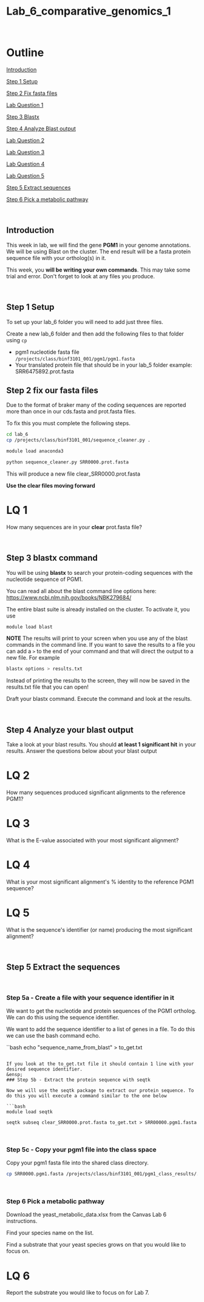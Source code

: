 # Lab_6_comparative_genomics_1
&ensp;
# Outline

[Introduction](#introduction)

[Step 1 Setup](#step-1-setup)

[Step 2 Fix fasta files](#step-2-fix-our-fasta-files)

[Lab Question 1](#lq-1)

[Step 3 Blastx](#step-3-blastx-command)

[Step 4 Analyze Blast output](#step-4-analyze-your-blast-output)

[Lab Question 2](#lq-2)

[Lab Question 3](#lq-3)

[Lab Question 4](#lq-4)

[Lab Question 5](#lq-5)

[Step 5 Extract sequences](#step-5-extract-the-sequences)

[Step 6 Pick a metabolic pathway](#step-6-pick-a-metabolic-pathway)

&ensp;
## Introduction
This week in lab, we will find the gene **PGM1** in your genome annotations. We will be using Blast on the cluster. 
The end result will be a fasta protein sequence file with your ortholog(s) in it.

This week, you **will be writing your own commands**. This may take some trial and error. Don't forget to look at any files you produce. 

&ensp;
&ensp;

## Step 1 Setup

To set up your lab_6 folder you will need to add just three files.

Create a new lab_6 folder and then add the following files to that folder using `cp`
- pgm1 nucleotide fasta file `/projects/class/binf3101_001/pgm1/pgm1.fasta`
- Your translated protein file that should be in your lab_5 folder example: SRR6475892.prot.fasta
&ensp;
&ensp;
## Step 2 fix our fasta files

Due to the format of braker many of the coding sequences are reported more than once in our cds.fasta and prot.fasta files. 

To fix this you must complete the following steps. 

```bash
cd lab_6
cp /projects/class/binf3101_001/sequence_cleaner.py .

module load anaconda3

python sequence_cleaner.py SRR0000.prot.fasta

```

This will produce a new file
clear_SRR0000.prot.fasta 


**Use the clear files moving forward**
&ensp;
# LQ 1

How many sequences are in your **clear** prot.fasta file?


&ensp;
&ensp;
## Step 3 blastx command

You will be using **blastx** to search your protein-coding sequences with the nucleotide sequence of PGM1. 

You can read all about the blast command line options here: https://www.ncbi.nlm.nih.gov/books/NBK279684/

The entire blast suite is already installed on the cluster. To activate it, you use

```bash
module load blast
```


**NOTE** The results will print to your screen when you use any of the blast commands in the command line. If you want to save the results to a file you can add a `>` to the end of your command and that will direct the output to a new file. For example

```bash
blastx options > results.txt
```

Instead of printing the results to the screen, they will now be saved in the results.txt file that you can open! 

Draft your blastx command. Execute the command and look at the results. 

&ensp;
&ensp;
## Step 4 Analyze your blast output

Take a look at your blast results. You should **at least 1 significant hit** in your results. Answer the questions below about your blast output
&ensp;
# LQ 2 
How many sequences produced significant alignments to the reference PGM1?
&ensp;
# LQ 3 
What is the E-value associated with your most significant alignment?
&ensp;
# LQ 4 
What is your most significant alignment's % identity to the reference PGM1 sequence?
&ensp;
# LQ 5 
What is the sequence's identifier (or name) producing the most significant alignment?

&ensp;
&ensp;
## Step 5 Extract the sequences
&ensp;
### Step 5a - Create a file with your sequence identifier in it
We want to get the nucleotide and protein sequences of the PGM1 ortholog. We can do this using the sequence identifier. 

We want to add the sequence identifier to a list of genes in a file. To do this we can use the bash command echo. 

``bash
echo "sequence_name_from_blast" > to_get.txt
```

If you look at the to_get.txt file it should contain 1 line with your desired sequence identifier.
&ensp;
### Step 5b - Extract the protein sequence with seqtk

Now we will use the seqtk package to extract our protein sequence. To do this you will execute a command similar to the one below

```bash
module load seqtk

seqtk subseq clear_SRR0000.prot.fasta to_get.txt > SRR00000.pgm1.fasta
```
&ensp;
### Step 5c - Copy your pgm1 file into the class space

Copy your pgm1 fasta file into the shared class directory.

```bash
cp SRR0000.pgm1.fasta /projects/class/binf3101_001/pgm1_class_results/.
```
&ensp;
&ensp;

### Step 6 Pick a metabolic pathway

Download the yeast_metabolic_data.xlsx from the Canvas Lab 6 instructions. 

Find your species name on the list. 

Find a substrate that your yeast species grows on that you would like to focus on. 
&ensp;
# LQ 6 
Report the substrate you would like to focus on for Lab 7.











